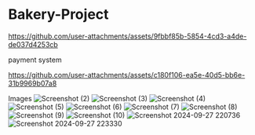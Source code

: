 # Bakery-Project



https://github.com/user-attachments/assets/9fbbf85b-5854-4cd3-a4de-de037d4253cb

payment system



https://github.com/user-attachments/assets/c180f106-ea5e-40d5-bb6e-31b9969b07a8

Images
![Screenshot (2)](https://github.com/user-attachments/assets/f5e8cc4e-9d2a-44bc-b2d8-db39e769465c)
![Screenshot (3)](https://github.com/user-attachments/assets/b5dce4a3-2c91-4a3a-b72e-2a7550e965ca)
![Screenshot (4)](https://github.com/user-attachments/assets/02ecda1f-4309-4f7d-b878-e026b4243880)
![Screenshot (5)](https://github.com/user-attachments/assets/e2ea540f-4b57-4a92-9fa2-27173c9f48ea)
![Screenshot (6)](https://github.com/user-attachments/assets/e2d2bf20-8d2e-46a4-b549-9d9c8a978c99)
![Screenshot (7)](https://github.com/user-attachments/assets/cb8cb9bf-98ef-4496-9f8b-373d24a5febf)
![Screenshot (8)](https://github.com/user-attachments/assets/001c08d2-add1-4507-976b-0c9a3b341321)
![Screenshot (9)](https://github.com/user-attachments/assets/a3d00a53-5114-46b1-acdb-f7782eb66d86)
![Screenshot (10)](https://github.com/user-attachments/assets/f6456fee-fa62-428c-a243-a1b48f970f04)
![Screenshot 2024-09-27 220736](https://github.com/user-attachments/assets/81b38921-50da-44a3-8a2d-524279b7756b)
![Screenshot 2024-09-27 223330](https://github.com/user-attachments/assets/8a64ccc9-ab48-40cf-a2be-abd8a94e1a84)
